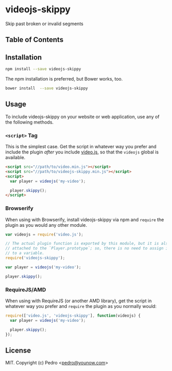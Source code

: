 # videojs-skippy

Skip past broken or invalid segments

## Table of Contents

<!-- START doctoc -->
<!-- END doctoc -->
## Installation

```sh
npm install --save videojs-skippy
```

The npm installation is preferred, but Bower works, too.

```sh
bower install  --save videojs-skippy
```

## Usage

To include videojs-skippy on your website or web application, use any of the following methods.

### `<script>` Tag

This is the simplest case. Get the script in whatever way you prefer and include the plugin _after_ you include [video.js][videojs], so that the `videojs` global is available.

```html
<script src="//path/to/video.min.js"></script>
<script src="//path/to/videojs-skippy.min.js"></script>
<script>
  var player = videojs('my-video');

  player.skippy();
</script>
```

### Browserify

When using with Browserify, install videojs-skippy via npm and `require` the plugin as you would any other module.

```js
var videojs = require('video.js');

// The actual plugin function is exported by this module, but it is also
// attached to the `Player.prototype`; so, there is no need to assign it
// to a variable.
require('videojs-skippy');

var player = videojs('my-video');

player.skippy();
```

### RequireJS/AMD

When using with RequireJS (or another AMD library), get the script in whatever way you prefer and `require` the plugin as you normally would:

```js
require(['video.js', 'videojs-skippy'], function(videojs) {
  var player = videojs('my-video');

  player.skippy();
});
```

## License

MIT. Copyright (c) Pedro &lt;pedro@younow.com&gt;


[videojs]: http://videojs.com/
